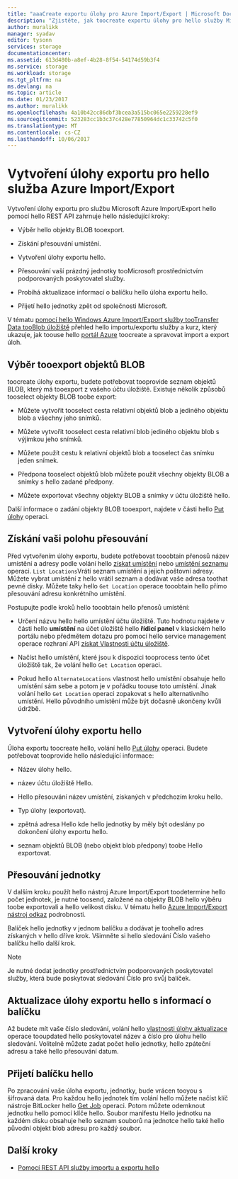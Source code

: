 ```yaml
---
title: "aaaCreate exportu úlohy pro Azure Import/Export | Microsoft Docs"
description: "Zjistěte, jak toocreate exportu úlohy pro hello služby Microsoft Azure Import/Export."
author: muralikk
manager: syadav
editor: tysonn
services: storage
documentationcenter: 
ms.assetid: 613d480b-a8ef-4b28-8f54-54174d59b3f4
ms.service: storage
ms.workload: storage
ms.tgt_pltfrm: na
ms.devlang: na
ms.topic: article
ms.date: 01/23/2017
ms.author: muralikk
ms.openlocfilehash: 4a10b42cc86dbf3bcea3a515bc065e2259228ef9
ms.sourcegitcommit: 523283cc1b3c37c428e77850964dc1c33742c5f0
ms.translationtype: MT
ms.contentlocale: cs-CZ
ms.lasthandoff: 10/06/2017
---
```

# <a name="creating-an-export-job-for-hello-azure-importexport-service"></a>Vytvoření úlohy exportu pro hello služba Azure Import/Export
Vytvoření úlohy exportu pro službu Microsoft Azure Import/Export hello pomocí hello REST API zahrnuje hello následující kroky:

-   Výběr hello objekty BLOB tooexport.

-   Získání přesouvání umístění.

-   Vytvoření úlohy exportu hello.

-   Přesouvání vaší prázdný jednotky tooMicrosoft prostřednictvím podporovaných poskytovatel služby.

-   Probíhá aktualizace informací o balíčku hello úloha exportu hello.

-   Přijetí hello jednotky zpět od společnosti Microsoft.

 V tématu [pomocí hello Windows Azure Import/Export služby tooTransfer Data tooBlob úložiště](storage-import-export-service.md) přehled hello importu/exportu služby a kurz, který ukazuje, jak toouse hello [portál Azure](https://portal.azure.com/) toocreate a spravovat import a export úloh.

## <a name="selecting-blobs-tooexport"></a>Výběr tooexport objektů BLOB
 toocreate úlohy exportu, budete potřebovat tooprovide seznam objektů BLOB, který má tooexport z vašeho účtu úložiště. Existuje několik způsobů tooselect objekty BLOB toobe export:

-   Můžete vytvořit tooselect cesta relativní objektů blob a jediného objektu blob a všechny jeho snímků.

-   Můžete vytvořit tooselect cesta relativní blob jediného objektu blob s výjimkou jeho snímků.

-   Můžete použít cestu k relativní objektů blob a tooselect čas snímku jeden snímek.

-   Předpona tooselect objektů blob můžete použít všechny objekty BLOB a snímky s hello zadané předpony.

-   Můžete exportovat všechny objekty BLOB a snímky v účtu úložiště hello.

 Další informace o zadání objekty BLOB tooexport, najdete v části hello [Put úlohy](/rest/api/storageimportexport/jobs#Jobs_CreateOrUpdate) operaci.

## <a name="obtaining-your-shipping-location"></a>Získání vaši polohu přesouvání
Před vytvořením úlohy exportu, budete potřebovat tooobtain přenosů název umístění a adresy podle volání hello [získat umístění](https://portal.azure.com) nebo [umístění seznamu](/rest/api/storageimportexport/listlocations) operaci. `List Locations`Vrátí seznam umístění a jejich poštovní adresy. Můžete vybrat umístění z hello vrátil seznam a dodávat vaše adresa toothat pevné disky. Můžete taky hello `Get Location` operace tooobtain hello přímo přesouvání adresu konkrétního umístění.

Postupujte podle kroků hello tooobtain hello přenosů umístění:

-   Určení názvu hello hello umístění účtu úložiště. Tuto hodnotu najdete v části hello **umístění** na účet úložiště hello **řídicí panel** v klasickém hello portálu nebo předmětem dotazu pro pomocí hello service management operace rozhraní API [získat Vlastnosti účtu úložiště](/rest/api/storagerp/storageaccounts#StorageAccounts_GetProperties).

-   Načíst hello umístění, které jsou k dispozici tooprocess tento účet úložiště tak, že volání hello `Get Location` operaci.

-   Pokud hello `AlternateLocations` vlastnost hello umístění obsahuje hello umístění sám sebe a potom je v pořádku toouse toto umístění. Jinak volání hello `Get Location` operaci zopakovat s hello alternativního umístění. Hello původního umístění může být dočasně ukončeny kvůli údržbě.

## <a name="creating-hello-export-job"></a>Vytvoření úlohy exportu hello
 Úloha exportu toocreate hello, volání hello [Put úlohy](/rest/api/storageimportexport/jobs#Jobs_CreateOrUpdate) operaci. Budete potřebovat tooprovide hello následující informace:

-   Název úlohy hello.

-   název účtu úložiště Hello.

-   Hello přesouvání název umístění, získaných v předchozím kroku hello.

-   Typ úlohy (exportovat).

-   zpětná adresa Hello kde hello jednotky by měly být odeslány po dokončení úlohy exportu hello.

-   seznam objektů BLOB (nebo objekt blob předpony) toobe Hello exportovat.

## <a name="shipping-your-drives"></a>Přesouvání jednotky
 V dalším kroku použít hello nástroj Azure Import/Export toodetermine hello počet jednotek, je nutné toosend, založené na objekty BLOB hello výběru toobe exportovali a hello velikost disku. V tématu hello [Azure Import/Export nástroj odkaz](storage-import-export-tool-how-to-v1.md) podrobnosti.

 Balíček hello jednotky v jednom balíčku a dodávat je toohello adres získaných v hello dříve krok. Všimněte si hello sledování Číslo vašeho balíčku hello další krok.

> [!NOTE]
>  Je nutné dodat jednotky prostřednictvím podporovaných poskytovatel služby, která bude poskytovat sledování Číslo pro svůj balíček.

## <a name="updating-hello-export-job-with-your-package-information"></a>Aktualizace úlohy exportu hello s informací o balíčku
 Až budete mít vaše číslo sledování, volání hello [vlastnosti úlohy aktualizace](/rest/api/storageimportexport/jobs#Jobs_Update) operace tooupdated hello poskytovatel název a číslo pro úlohu hello sledování. Volitelně můžete zadat počet hello jednotky, hello zpáteční adresu a také hello přesouvání datum.

## <a name="receiving-hello-package"></a>Přijetí balíčku hello
 Po zpracování vaše úloha exportu, jednotky, bude vrácen tooyou s šifrovaná data. Pro každou hello jednotek tím volání hello můžete načíst klíč nástroje BitLocker hello [Get Job](/rest/api/storageimportexport/jobs#Jobs_Get) operaci. Potom můžete odemknout jednotku hello pomocí klíče hello. Soubor manifestu Hello jednotku na každém disku obsahuje hello seznam souborů na jednotce hello také hello původní objekt blob adresu pro každý soubor.

## <a name="next-steps"></a>Další kroky

* [Pomocí REST API služby importu a exportu hello](storage-import-export-using-the-rest-api.md)
